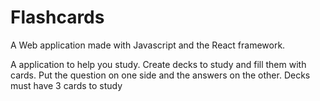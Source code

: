 # Flashcards

A Web application made with Javascript and the React framework. 

A application to help you study. Create decks to study and fill them with cards.
Put the question on one side and the answers on the other.
Decks must have 3 cards to study
